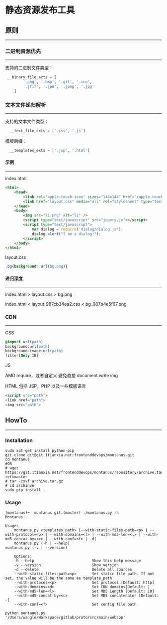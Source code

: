 静态资源发布工具
===============

## 原则

---------

### 二进制资源优先

---------

支持的二进制文件类型：

```python
 __binary_file_exts = [
        '.png', '.bmp', '.gif', '.ico',
        '.jfif', '.jpe', '.jpeg', '.jpg'
    ]

```

### 文本文件递归解析

---------

支持的文本文件类型：

```python
  __text_file_exts = ['.css', '.js']
```

模版后缀：

```python
  __templates_exts = ['.jsp', '.html']
```

#### 示例

---------

index.html

```html
<html>
    <head>
        <link rel="apple-touch-icon" sizes="144x144" href="/apple-touch-icon-144.png">
        <link href="layout.css" media="all" rel="stylesheet" type="text/css">
    </head>
    <body>
        <img src="li.png" alt="li" />
        <script type="text/javascript" src="jquery.js"></script>
        <script type="text/javascript">
            var dialog = require('dialog/dialog.js');
            dialog.alert("I am a dialog!");
        </script>
    </body>
</html>
```

layout.css

```css
.bg{background: url(bg.png)}
```

#### 递归深度

-----------

index.html &#62; layout.css &#62; bg.png

index.html &#60; layout_987cb34ea2.css &#60; bg_087b4e5f67.png


### CDN

-----------

CSS

```css
@import url(path)
background:url(path)
background-image:url(path)
filter[Only IE]
```

JS

AMD require，或者自定义
避免直接 document.write img

HTML 包括 JSP，PHP 以及一些模版语言

```html
<script src="path">
<link href="path">
<img src="path">
```

## HowTo

-----------

### Installation

```shell
sudo apt-get install python-pip
git clone git@git.1tianxia.net:frontenddevops/montanus.git
cd montanus
#OR
# wget https://git.1tianxia.net/frontenddevops/montanus/repository/archive.tar.gz?ref=master
# tar -zxvf archive.tar.gz
# cd archinve
sudo pip install .
```


### Usage

```shell
(montanus)➜  montanus git:(master) ./montanus.py -h
Montanus.

Usage:
    montanus.py <templates_path> [--with-static-files-path=<p> | --with-protocol=<p> | --with-domains=<l> | --with-md5-len=<l> | --with-md5-concat-by=<c> | --with-conf=<f> | -d]
    montanus.py (-h | --help)
montanus.py (-v | --version)

    Options:
    -h --help                          Show this help message
    -v --version                       Show version
    -d --delete                        Delete all sources
    --with-static-files-path=<p>       Set static file path. If not set, the value will be the same as template_path
    --with-protocol=<p>                Set protocol [Default: http]
    --with-domains=<d>                 Set CDN domains[Default: ]
    --with-md5-len=<l>                 Set MD5 Length [Default: 10]
    --with-md5-concat-by=<c>           Set MD5 concatenator [Default: -]
    --with-conf=<f>                    Set config file path

```

```shell
python montanus.py '/Users/wangle/Workspace/gitlab/proto/src/main/webapp'
```


